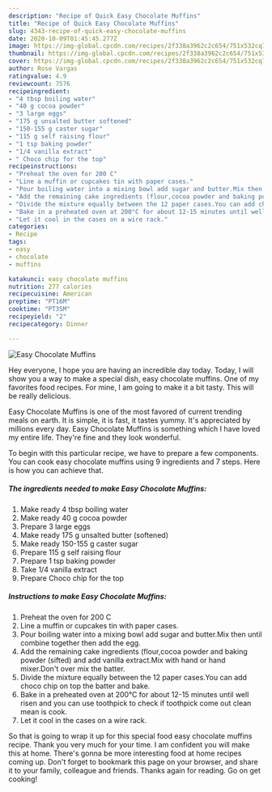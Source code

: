 ```yaml
---
description: "Recipe of Quick Easy Chocolate Muffins"
title: "Recipe of Quick Easy Chocolate Muffins"
slug: 4343-recipe-of-quick-easy-chocolate-muffins
date: 2020-10-09T01:45:45.277Z
image: https://img-global.cpcdn.com/recipes/2f338a3962c2c654/751x532cq70/easy-chocolate-muffins-recipe-main-photo.jpg
thumbnail: https://img-global.cpcdn.com/recipes/2f338a3962c2c654/751x532cq70/easy-chocolate-muffins-recipe-main-photo.jpg
cover: https://img-global.cpcdn.com/recipes/2f338a3962c2c654/751x532cq70/easy-chocolate-muffins-recipe-main-photo.jpg
author: Rose Vargas
ratingvalue: 4.9
reviewcount: 7576
recipeingredient:
- "4 tbsp boiling water"
- "40 g cocoa powder"
- "3 large eggs"
- "175 g unsalted butter softened"
- "150-155 g caster sugar"
- "115 g self raising flour"
- "1 tsp baking powder"
- "1/4 vanilla extract"
- " Choco chip for the top"
recipeinstructions:
- "Preheat the oven for 200 C"
- "Line a muffin or cupcakes tin with paper cases."
- "Pour boiling water into a mixing bowl add sugar and butter.Mix then until combine together then add the egg."
- "Add the remaining cake ingredients (flour,cocoa powder and baking powder (sifted) and add vanilla extract.Mix with hand or hand mixer.Don&#39;t over mix the batter."
- "Divide the mixture equally between the 12 paper cases.You can add choco chip on top the batter and bake."
- "Bake in a preheated oven at 200°C for about 12-15 minutes until well risen and you can use toothpick to check if toothpick come out clean mean is cook."
- "Let it cool in the cases on a wire rack."
categories:
- Recipe
tags:
- easy
- chocolate
- muffins

katakunci: easy chocolate muffins 
nutrition: 277 calories
recipecuisine: American
preptime: "PT16M"
cooktime: "PT35M"
recipeyield: "2"
recipecategory: Dinner

---
```



![Easy Chocolate Muffins](https://img-global.cpcdn.com/recipes/2f338a3962c2c654/751x532cq70/easy-chocolate-muffins-recipe-main-photo.jpg)

Hey everyone, I hope you are having an incredible day today. Today, I will show you a way to make a special dish, easy chocolate muffins. One of my favorites food recipes. For mine, I am going to make it a bit tasty. This will be really delicious.

Easy Chocolate Muffins is one of the most favored of current trending meals on earth. It is simple, it is fast, it tastes yummy. It's appreciated by millions every day. Easy Chocolate Muffins is something which I have loved my entire life. They're fine and they look wonderful.




To begin with this particular recipe, we have to prepare a few components. You can cook easy chocolate muffins using 9 ingredients and 7 steps. Here is how you can achieve that.

<!--inarticleads1-->

##### The ingredients needed to make Easy Chocolate Muffins:

1. Make ready 4 tbsp boiling water
1. Make ready 40 g cocoa powder
1. Prepare 3 large eggs
1. Make ready 175 g unsalted butter (softened)
1. Make ready 150-155 g caster sugar
1. Prepare 115 g self raising flour
1. Prepare 1 tsp baking powder
1. Take 1/4 vanilla extract
1. Prepare  Choco chip for the top




<!--inarticleads2-->

##### Instructions to make Easy Chocolate Muffins:

1. Preheat the oven for 200 C
1. Line a muffin or cupcakes tin with paper cases.
1. Pour boiling water into a mixing bowl add sugar and butter.Mix then until combine together then add the egg.
1. Add the remaining cake ingredients (flour,cocoa powder and baking powder (sifted) and add vanilla extract.Mix with hand or hand mixer.Don&#39;t over mix the batter.
1. Divide the mixture equally between the 12 paper cases.You can add choco chip on top the batter and bake.
1. Bake in a preheated oven at 200°C for about 12-15 minutes until well risen and you can use toothpick to check if toothpick come out clean mean is cook.
1. Let it cool in the cases on a wire rack.




So that is going to wrap it up for this special food easy chocolate muffins recipe. Thank you very much for your time. I am confident you will make this at home. There's gonna be more interesting food at home recipes coming up. Don't forget to bookmark this page on your browser, and share it to your family, colleague and friends. Thanks again for reading. Go on get cooking!
